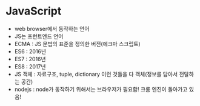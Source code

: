 # JavaScript

- web browser에서 동작하는 언어
- JS는 프런트엔드 언어
- ECMA : JS 문법의 표준을 정의한 버전(에크마 스크립트)
- ES6 : 2016년
- ES7 : 2016년
- ES8 : 2017년
- JS 객체 : 자료구조, tuple, dictionary 이런 것들을 다 객체(정보를 담아서 전달하는 공간)
- nodejs : node가 동작하기 위해서는 브라우저가 필요함! 크롬 엔진이 돌아가고 있음!
